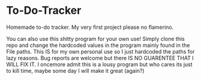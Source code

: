 # To-Do-Tracker
Homemade to-do tracker. My very first project please no flamerino.


You can also use this shitty program for your own use!
Simply clone this repo and change the hardcoded values in the program mainly found in the File paths.
This IS for my own personal use so I just hardcoded the paths for lazy reasons.
Bug reports are welcome but there IS NO GUARENTEE THAT I WILL FIX IT.
I oncemore admit this is a lousy program but who cares its just to kill time, maybe some day I will make it great (again?)